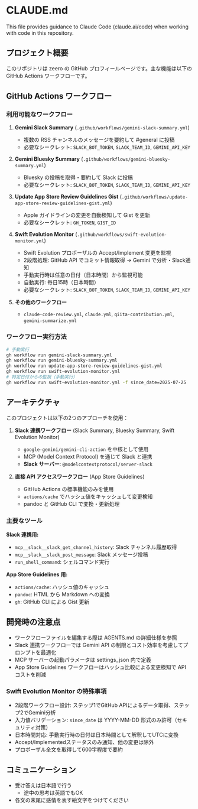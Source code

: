 # CLAUDE.md

This file provides guidance to Claude Code (claude.ai/code) when working with code in this repository.

## プロジェクト概要

このリポジトリは zeero の GitHub プロフィールページです。主な機能は以下の GitHub Actions ワークフローです。

## GitHub Actions ワークフロー

### 利用可能なワークフロー

1. **Gemini Slack Summary** (`.github/workflows/gemini-slack-summary.yml`)
   - 複数の RSS チャンネルのメッセージを要約して #general に投稿
   - 必要なシークレット: `SLACK_BOT_TOKEN`, `SLACK_TEAM_ID`, `GEMINI_API_KEY`

2. **Gemini Bluesky Summary** (`.github/workflows/gemini-bluesky-summary.yml`)
   - Bluesky の投稿を取得・要約して Slack に投稿
   - 必要なシークレット: `SLACK_BOT_TOKEN`, `SLACK_TEAM_ID`, `GEMINI_API_KEY`

3. **Update App Store Review Guidelines Gist** (`.github/workflows/update-app-store-review-guidelines-gist.yml`)
   - Apple ガイドラインの変更を自動検知して Gist を更新
   - 必要なシークレット: `GH_TOKEN`, `GIST_ID`

4. **Swift Evolution Monitor** (`.github/workflows/swift-evolution-monitor.yml`)
   - Swift Evolution プロポーザルの Accept/Implement 変更を監視
   - 2段階処理: GitHub API でコミット情報取得 → Gemini で分析・Slack通知
   - 手動実行時は任意の日付（日本時間）から監視可能
   - 自動実行: 毎日15時（日本時間）
   - 必要なシークレット: `SLACK_BOT_TOKEN`, `SLACK_TEAM_ID`, `GEMINI_API_KEY`

5. **その他のワークフロー**
   - `claude-code-review.yml`, `claude.yml`, `qiita-contribution.yml`, `gemini-summarize.yml`

### ワークフロー実行方法

```bash
# 手動実行
gh workflow run gemini-slack-summary.yml
gh workflow run gemini-bluesky-summary.yml
gh workflow run update-app-store-review-guidelines-gist.yml
gh workflow run swift-evolution-monitor.yml
# 特定日付からの監視（手動実行）
gh workflow run swift-evolution-monitor.yml -f since_date=2025-07-25
```

## アーキテクチャ

このプロジェクトは以下の2つのアプローチを使用：

1. **Slack 連携ワークフロー** (Slack Summary, Bluesky Summary, Swift Evolution Monitor)
   - `google-gemini/gemini-cli-action` を中核として使用
   - MCP (Model Context Protocol) を通じて Slack と連携
   - **Slack サーバー**: `@modelcontextprotocol/server-slack`

2. **直接 API アクセスワークフロー** (App Store Guidelines)
   - GitHub Actions の標準機能のみを使用
   - `actions/cache` でハッシュ値をキャッシュして変更検知
   - pandoc と GitHub CLI で変換・更新処理

### 主要なツール

**Slack 連携用:**
- `mcp__slack__slack_get_channel_history`: Slack チャンネル履歴取得
- `mcp__slack__slack_post_message`: Slack メッセージ投稿
- `run_shell_command`: シェルコマンド実行

**App Store Guidelines 用:**
- `actions/cache`: ハッシュ値のキャッシュ
- `pandoc`: HTML から Markdown への変換
- `gh`: GitHub CLI による Gist 更新

## 開発時の注意点

- ワークフローファイルを編集する際は AGENTS.md の詳細仕様を参照
- Slack 連携ワークフローでは Gemini API の制限とコスト効率を考慮してプロンプトを最適化
- MCP サーバーの起動パラメータは settings_json 内で定義
- App Store Guidelines ワークフローはハッシュ比較による変更検知で API コストを削減

### Swift Evolution Monitor の特殊事項

- 2段階ワークフロー設計: ステップ1でGitHub APIによるデータ取得、ステップ2でGemini分析
- 入力値バリデーション: `since_date` は YYYY-MM-DD 形式のみ許可（セキュリティ対策）
- 日本時間対応: 手動実行時の日付は日本時間として解釈してUTCに変換
- Accept/Implementedステータスのみ通知、他の変更は除外
- プロポーザル全文を取得して600字程度で要約

## コミュニケーション

- 受け答えは日本語で行う
  - 途中の思考は英語でもOK
- 各文の末尾に感情を表す絵文字をつけてください
